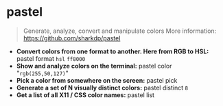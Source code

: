 # pastel
> Generate, analyze, convert and manipulate colors
> More information: <https://github.com/sharkdp/pastel>
- **Convert colors from one format to another. Here from RGB to HSL:**
pastel format `hsl` `ff8000`
- **Show and analyze colors on the terminal:**
pastel color "`rgb(255,50,127)`"
- **Pick a color from somewhere on the screen:**
pastel pick
- **Generate a set of N visually distinct colors:**
pastel distinct `8`
- **Get a list of all X11 / CSS color names:**
pastel list
